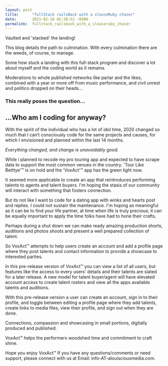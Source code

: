 ```yaml
---
layout: post
title:      "fullStack railsBack with a slouseRuby chaser"
date:       2021-02-16 02:38:52 -0500
permalink:  fullstack_railsback_with_a_slouseruby_chaser
---
```



Vaulted and 'stacked' the landing!

This blog details the path to culmination.
With every culmination there are the weeds, of course, to manage.

Some how stuck a landing with this full-stack program and discover a lot about myself and the coding world as it remains.

Moderations to whole published networks like parlar and the likes, combined with a year or more off from music performance, and civil unrest and politico dropped on their heads...
### This really poses the question...
## ...Who am I coding for anyway?

With the spirit of the individual who has a lot of idol time, 2020 changed so much that I can’t consciously code for the same projects and causes, for which I envisioned and planned within the last 14 months.

*Everything changed, and change is unavoidably good.*

While i planned to recode my pro touring app and expected to have scrape data to support the most common venues in the  country. 'Tour Like Betttye'™ is on hold and the 'VoxAct'™ app has the green light now.

It seemed more applicable to create an app that reintroduces performing talents to agents and talent buyers. I'm hoping the stasis of our community will interact with something that fosters connection. 

But its not like I want to code for a dating app with winks and hearts post and replies. I could not sustain the maintenance.
I'm hoping as meaningful as it can be to find your life partner, at time when life is truly precious; it can be equally important to apply the time folks have had to hone their crafts.

Perhaps during a shut down we can make ready amazing production shorts, auditions and photos shoots and present a well prepared collection of talent.

So VoxAct™ attempts to help users create an account and  add a profile page where they post talents and contact information to provide a showcase to interested parties.

In this pre-release version of VoxAct™ you can view a list of all users, but features like the access to every users' details and their talents are slated for a later release. A new model for talent buyer/agent will have elevated account access to create talent rosters and view all the apps available talents and auditions.

With this pre-release version  a user can create an account, sign in to their profile, and toggle between editing a profile page where they add talents, create links to media files, view their profile, and sign out when they are done.

Connections, compassion and showcasing in small portions, digitally produced and published. 

VoxAct™ helps the performers woodshed time and commitment to craft shine.

Hope you enjoy VoxAct™ 
If you have any questions/comments or need support, please connect with us at Email:  info-AT-alouisciousmedia.com.
